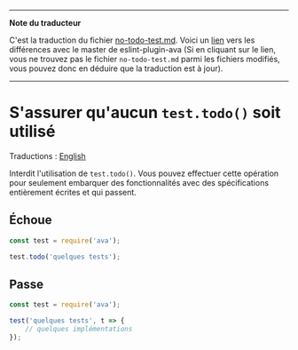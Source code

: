 ___
**Note du traducteur**

C'est la traduction du fichier [no-todo-test.md](https://github.com/avajs/eslint-plugin-ava/blob/master/docs/rules/no-todo-test.md). Voici un [lien](https://github.com/avajs/eslint-plugin-ava/compare/7542453058c30ebbc79c7bfeb689492fce226d8f...master#diff-ee78ff1db3f63a4c5de48c6c6c18fcdd) vers les différences avec le master de eslint-plugin-ava (Si en cliquant sur le lien, vous ne trouvez pas le fichier `no-todo-test.md` parmi les fichiers modifiés, vous pouvez donc en déduire que la traduction est à jour).
___
# S'assurer qu'aucun `test.todo()` soit utilisé

Traductions : [English](https://github.com/avajs/eslint-plugin-ava/blob/master/docs/rules/no-todo-test.md)

Interdit l'utilisation de `test.todo()`. Vous pouvez effectuer cette opération pour seulement embarquer des fonctionnalités avec des spécifications entièrement écrites et qui passent.


## Échoue

```js
const test = require('ava');

test.todo('quelques tests');
```


## Passe

```js
const test = require('ava');

test('quelques tests', t => {
	// quelques implémentations
});
```
